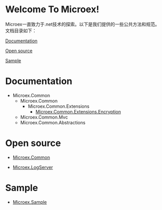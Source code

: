 # Welcome To Microex!
Microex一直致力于.net技术的探索。以下是我们提供的一些公共方法和规范。    
文档目录如下：    

[Documentation](#documentation)

[Open source](#open-source)

[Sample](#sample)

# Documentation
* Microex.Common
  * Microex.Common
    * Microex.Common.Extensions
      * [Microex.Common.Extensions.Encryption](https://github.com/microexs/Microex.Document/wiki/Microex.Common.Extensions.Encryption)
  * Microex.Common.Mvc
  * Microex.Common.Abstractions
  
# Open source
* [Microex.Common](https://github.com/microexs/Microex.Common)

* [Microex.LogServer](https://github.com/microexs/Microex.LogServer)

# Sample
* [Microex.Sample](https://github.com/microexs/Microex.Sample)
